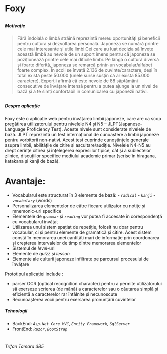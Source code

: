 # Foxy

##
##
##### Motivație
###
> Fără îndoială o limbă străină reprezintă mereu oportunități și beneficii pentru cultura și dezvoltarea personală. 
> Japoneza se numără printre cele mai interesante și utile limbi.Cei care au luat decizia să învețe această limbă
> au nevoie de un suport imens pentru că japoneza se poziționează printre cele mai dificile limbi. Pe lângă o cultură
> diversă și foarte diferită, japoneza se remarcă printr-un vocabular/alfabet foarte complex. În școli se învață 
> 2.136 de cuvinte/caractere, deși în total există peste 50.000 (unele surse susțin că ar exista 85.000 caractere). 
> Experții afirmă că este nevoie de 88 săptămâni consecutive de învățare intensă pentru a putea ajunge la un nivel
> de bază și a te simți confortabil in comunicarea cu japonezii nativi.

##
##
##### Despre aplicație
Foxy este o aplicație web pentru învățarea limbii japoneze, care are ca scop pregătirea utilizatorului pentru nivelele N4 și N5 – JLPT(Japanese-Language Proficiency Test). Aceste nivele sunt considerate nivelele de bază. JLPT reprezintă un test internațional de cunoaștere a limbii japoneze pentru vorbitorii non-nativi. Acest test cuprinde cunoștințele generale asupra limbii, abilitățile de citire și ascultare/audiție. Nivelele N4-N5 au drept cerințe citirea și înțelegerea expresiilor tipice, cât și a subiectelor zilnice, discuțiilor specifice mediului academic primar (scrise în hiragana, katakana și kanji de bază). 

# Avantaje:

  - Vocabularul este structurat în 3 elemente de bază:
        - _`radical`_
        - _`kanji`_
        - _`vocabulary`_ (words) 
  - Personalizarea elementelor de către fiecare utilizator cu notițe și mnemonic-uri specifice
  - Elementele de _`grammar`_ și _`reading`_ vor putea fi accesate în corespondență cu vocabularul învățat
  - Utilizarea unui sistem spațiat de repetiție, folosit nu doar pentru vocabular, ci și pentru elemente de gramatică și citire. Acest sistem constă în memorarea unei cantități mari de informație prin coordonarea și creșterea intervalelor de timp dintre memorarea elementelor
  - Sistemul de _level_-uri
  - Elemente de _quizz_ și _lesson_
  - Elemente ale culturii japoneze infiltrate pe parcursul procesului de învățare

Prototipul aplicației include :
  - parser OCR (optical recognition character) pentru a permite utilizatorului să exerseze scrierea (de mână) a caracterelor sau o căutarea simplă și eficientă a caracterelor rar întâlnite și necunoscute
  - Recunoașterea vocii pentru exersarea pronunțării cuvintelor

##### Tehnologii
  - BackEnd: _`Asp.Net Core MVC`_, _`Entity Framework`_, _`SqlServer`_
  - FrontEnd: _`Razor`_, _`BootStrap`_

#
#
#
#
#
_Trifan Tamara 3B5_